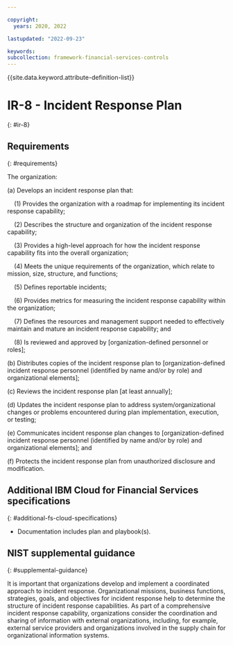 ```yaml
---

copyright:
  years: 2020, 2022

lastupdated: "2022-09-23"

keywords: 
subcollection: framework-financial-services-controls
---
```


{{site.data.keyword.attribute-definition-list}}

# IR-8 - Incident Response Plan
{: #ir-8}

## Requirements
{: #requirements}

The organization:

(a) Develops an incident response plan that:

&nbsp;&nbsp;&nbsp;&nbsp;(1) Provides the organization with a roadmap for implementing its incident response capability;

&nbsp;&nbsp;&nbsp;&nbsp;(2) Describes the structure and organization of the incident response capability;

&nbsp;&nbsp;&nbsp;&nbsp;(3) Provides a high-level approach for how the incident response capability fits into the overall organization;

&nbsp;&nbsp;&nbsp;&nbsp;(4) Meets the unique requirements of the organization, which relate to mission, size, structure, and functions;

&nbsp;&nbsp;&nbsp;&nbsp;(5) Defines reportable incidents;

&nbsp;&nbsp;&nbsp;&nbsp;(6) Provides metrics for measuring the incident response capability within the organization;

&nbsp;&nbsp;&nbsp;&nbsp;(7) Defines the resources and management support needed to effectively maintain and mature an incident response capability; and

&nbsp;&nbsp;&nbsp;&nbsp;(8) Is reviewed and approved by [organization-defined personnel or roles];

(b) Distributes copies of the incident response plan to [organization-defined incident response personnel (identified by name and/or by role) and organizational elements];

(c) Reviews the incident response plan [at least annually];

(d) Updates the incident response plan to address system/organizational changes or problems encountered during plan implementation, execution, or testing;

(e) Communicates incident response plan changes to [organization-defined incident response personnel (identified by name and/or by role) and organizational elements]; and

(f) Protects the incident response plan from unauthorized disclosure and modification.

## Additional IBM Cloud for Financial Services specifications
{: #additional-fs-cloud-specifications}

- Documentation includes plan and playbook(s).

## NIST supplemental guidance
{: #supplemental-guidance}

It is important that organizations develop and implement a coordinated approach to incident response. Organizational missions, business functions, strategies, goals, and objectives for incident response help to determine the structure of incident response capabilities. As part of a comprehensive incident response capability, organizations consider the coordination and sharing of information with external organizations, including, for example, external service providers and organizations involved in the supply chain for organizational information systems.

